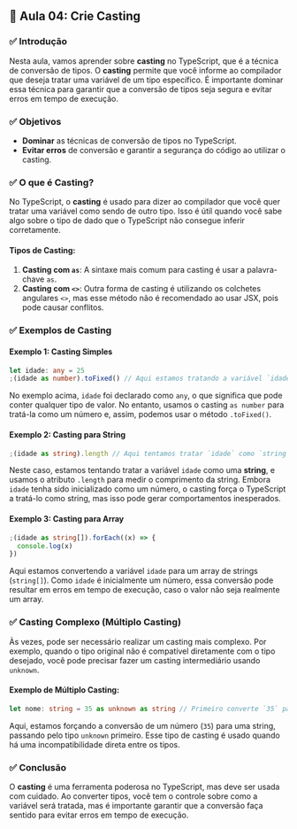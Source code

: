 ## 📝 Aula 04: Crie Casting

### ✅ Introdução

Nesta aula, vamos aprender sobre **casting** no TypeScript, que é a técnica de conversão de tipos. O **casting** permite que você informe ao compilador que deseja tratar uma variável de um tipo específico. É importante dominar essa técnica para garantir que a conversão de tipos seja segura e evitar erros em tempo de execução.

### ✅ Objetivos

- **Dominar** as técnicas de conversão de tipos no TypeScript.
- **Evitar erros** de conversão e garantir a segurança do código ao utilizar o casting.

### ✅ O que é Casting?

No TypeScript, o **casting** é usado para dizer ao compilador que você quer tratar uma variável como sendo de outro tipo. Isso é útil quando você sabe algo sobre o tipo de dado que o TypeScript não consegue inferir corretamente.

#### Tipos de Casting:

1. **Casting com `as`**: A sintaxe mais comum para casting é usar a palavra-chave `as`.
2. **Casting com `<>`**: Outra forma de casting é utilizando os colchetes angulares `<>`, mas esse método não é recomendado ao usar JSX, pois pode causar conflitos.

### ✅ Exemplos de Casting

#### Exemplo 1: Casting Simples

```typescript
let idade: any = 25
;(idade as number).toFixed() // Aqui estamos tratando a variável `idade` como um `number`.
```

No exemplo acima, `idade` foi declarado como `any`, o que significa que pode conter qualquer tipo de valor. No entanto, usamos o casting `as number` para tratá-la como um número e, assim, podemos usar o método `.toFixed()`.

#### Exemplo 2: Casting para String

```typescript
;(idade as string).length // Aqui tentamos tratar `idade` como `string` para acessar o atributo `length`.
```

Neste caso, estamos tentando tratar a variável `idade` como uma **string**, e usamos o atributo `.length` para medir o comprimento da string. Embora `idade` tenha sido inicializado como um número, o casting força o TypeScript a tratá-lo como string, mas isso pode gerar comportamentos inesperados.

#### Exemplo 3: Casting para Array

```typescript
;(idade as string[]).forEach((x) => {
  console.log(x)
})
```

Aqui estamos convertendo a variável `idade` para um array de strings (`string[]`). Como `idade` é inicialmente um número, essa conversão pode resultar em erros em tempo de execução, caso o valor não seja realmente um array.

### ✅ Casting Complexo (Múltiplo Casting)

Às vezes, pode ser necessário realizar um casting mais complexo. Por exemplo, quando o tipo original não é compatível diretamente com o tipo desejado, você pode precisar fazer um casting intermediário usando `unknown`.

#### Exemplo de Múltiplo Casting:

```typescript
let nome: string = 35 as unknown as string // Primeiro converte `35` para `unknown`, depois para `string`.
```

Aqui, estamos forçando a conversão de um número (`35`) para uma string, passando pelo tipo `unknown` primeiro. Esse tipo de casting é usado quando há uma incompatibilidade direta entre os tipos.

### ✅ Conclusão

O **casting** é uma ferramenta poderosa no TypeScript, mas deve ser usada com cuidado. Ao converter tipos, você tem o controle sobre como a variável será tratada, mas é importante garantir que a conversão faça sentido para evitar erros em tempo de execução.
